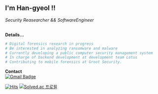 <h2> I'm Han-gyeol !!</h2>

<p><em>Security Reasearcher && SoftwareEngineer</em></p>
<br>
<b>Details...</b>

```python
# Digital forensics research in progress
# Be interested in analyzing ransomware and malware
# Currently developing a public computer security management system
# In charge of backend development at development team Lotus 
# Contributing to mobile forensics at Groot Security.
```

<b>Contact</b><br> [![Gmail Badge](https://img.shields.io/badge/Gmail-d14836?style=flat-square&logo=Gmail&logoColor=white&link=mailto:gksrufkim100@gmail.com)](mailto:gksrufkim100@gmail.com)<br>

[![Hits](https://hits.seeyoufarm.com/api/count/incr/badge.svg?url=https%3A%2F%2Fgithub.com%2Focxh%2Fhit-counter&count_bg=%2379C83D&title_bg=%23555555&icon=&icon_color=%23E7E7E7&title=hits&edge_flat=false)](https://hits.seeyoufarm.com) [![Solved.ac 프로필](http://mazassumnida.wtf/api/mini/generate_badge?boj=ocxh0)](https://solved.ac/ocxh0)
